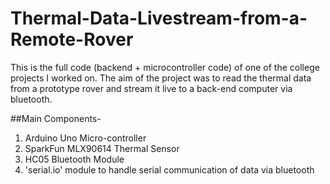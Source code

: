 # Thermal-Data-Livestream-from-a-Remote-Rover
This is the full code (backend + microcontroller code) of one of the college projects I worked on. The aim of the project was to read the thermal data from a prototype rover and stream it live to a back-end computer via bluetooth.

##Main Components-
1. Arduino Uno Micro-controller
2. SparkFun MLX90614 Thermal Sensor
3. HC05 Bluetooth Module
4. 'serial.io' module to handle serial communication of data via bluetooth
